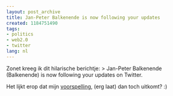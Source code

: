 ```yaml
---
layout: post_archive
title: Jan-Peter Balkenende is now following your updates
created: 1184751490
tags:
- politics
- web2.0
- twitter
lang: nl
---
```

Zonet kreeg ik dit hilarische berichtje: > Jan-Peter Balkenende (Balkenende) is now following your updates on Twitter.

Het lijkt erop dat mijn [voorspelling](http://bler.webschuur.com/twitterende_tweede_kamer_of_andere_politici), (erg laat) dan toch uitkomt? :)
